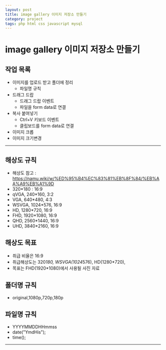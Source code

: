 ```yaml
---
layout: post
title: image gallery 이미지 저장소 만들기
category: project
tags: php html css javascript mysql
---
```


# image gallery 이미지 저장소 만들기

## 작업 목록
* 이미지를 업로드 받고 폴더에 정리
  * 파일명 규칙
* 드래그 드랍
  * 드래그 드랍 이벤트
  * 파일을 form data로 연결
* 복사 붙여넣기
  * Ctrl+V 키보드 이벤트
  * 클립보드를 form data로 연결
* 이미지 크롭
* 이미지 크기변경

---

## 해상도 규칙
* 해상도 참고 : https://namu.wiki/w/%ED%95%B4%EC%83%81%EB%8F%84/%EB%AA%A9%EB%A1%9D
* 320*180 : 16:9
* qVGA, 240*160, 3:2
* VGA, 640*480, 4:3
* WSVGA, 1024*576, 16:9
* HD, 1280*720, 16:9
* FHD, 1920*1080, 16:9
* QHD, 2560*1440, 16:9
* UHD, 3840*2160, 16:9

## 해상도 목표
* 취급 비율은 16:9
* 취급해상도는 320*180, WSVGA(1024*576), HD(1280*720),
* 목표는 FHD(1920*1080)에서 사용될 사진 자료 

## 폴더명 규칙
* original,1080p,720p,180p

## 파일명 규칙
* YYYYMMDDHHmmss
* date("YmdHis");
* time();

---